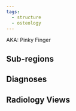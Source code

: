 ```yaml
---
tags:
  - structure
  - osteology
---
```


AKA: Pinky Finger
## Sub-regions


## Diagnoses


## Radiology Views
